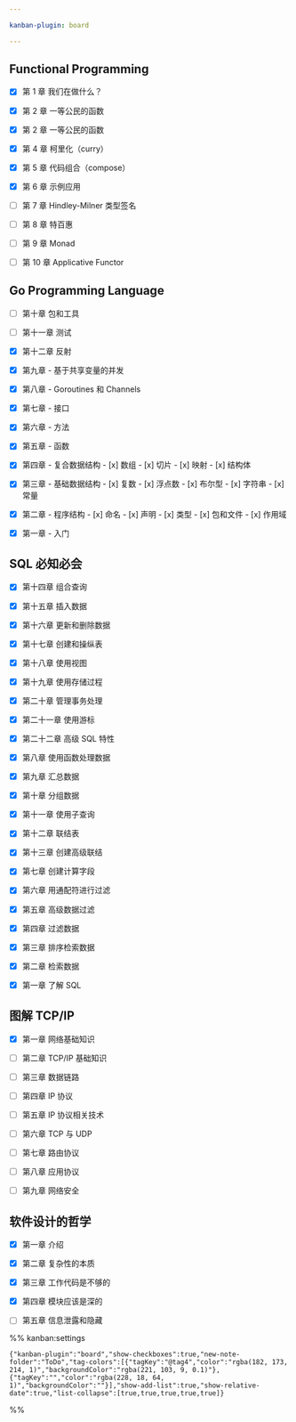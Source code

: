 ```yaml
---

kanban-plugin: board

---
```


## Functional Programming

- [x] 第 1 章 我们在做什么？
- [x] 第 2 章 一等公民的函数
- [x] 第 2 章 一等公民的函数
- [x] 第 4 章 柯里化（curry）
- [x] 第 5 章 代码组合（compose）
- [x] 第 6 章 示例应用
- [ ] 第 7 章 Hindley-Milner 类型签名
- [ ] 第 8 章 特百惠
- [ ] 第 9 章 Monad
- [ ] 第 10 章 Applicative Functor


## Go Programming Language

- [ ] 第十章 包和工具
- [ ] 第十一章 测试
- [x] 第十二章 反射
- [x] 第九章 - 基于共享变量的并发
- [x] 第八章 - Goroutines 和 Channels
- [x] 第七章 - 接口
- [x] 第六章 - 方法
- [x] 第五章 - 函数
- [x] 第四章 - 复合数据结构
	  - [x] 数组
	  - [x] 切片
	  - [x] 映射
	  - [x] 结构体
- [x] 第三章 - 基础数据结构
	  - [x] 复数
	  - [x] 浮点数
	  - [x] 布尔型
	  - [x] 字符串
	  - [x] 常量
- [x] 第二章 - 程序结构
	  - [x] 命名
	  - [x] 声明
	  - [x] 类型
	  - [x] 包和文件
	  - [x] 作用域
- [x] 第一章 - 入门


## SQL 必知必会

- [x] 第十四章 组合查询
- [x] 第十五章 插入数据
- [x] 第十六章 更新和删除数据
- [x] 第十七章 创建和操纵表
- [x] 第十八章 使用视图
- [x] 第十九章 使用存储过程
- [x] 第二十章 管理事务处理
- [x] 第二十一章 使用游标
- [x] 第二十二章 高级 SQL 特性
- [x] 第八章 使用函数处理数据
- [x] 第九章 汇总数据
- [x] 第十章 分组数据
- [x] 第十一章 使用子查询
- [x] 第十二章 联结表
- [x] 第十三章 创建高级联结
- [x] 第七章 创建计算字段
- [x] 第六章 用通配符进行过滤
- [x] 第五章 高级数据过滤
- [x] 第四章 过滤数据
- [x] 第三章 排序检索数据
- [x] 第二章 检索数据
- [x] 第一章 了解 SQL


## 图解 TCP/IP

- [x] 第一章 网络基础知识
- [ ] 第二章 TCP/IP 基础知识
- [ ] 第三章 数据链路
- [ ] 第四章 IP 协议
- [ ] 第五章 IP 协议相关技术
- [ ] 第六章 TCP 与 UDP
- [ ] 第七章 路由协议
- [ ] 第八章 应用协议
- [ ] 第九章 网络安全


## 软件设计的哲学

- [x] 第一章 介绍
- [x] 第二章 复杂性的本质
- [x] 第三章 工作代码是不够的
- [x] 第四章 模块应该是深的
- [ ] 第五章 信息泄露和隐藏




%% kanban:settings
```
{"kanban-plugin":"board","show-checkboxes":true,"new-note-folder":"ToDo","tag-colors":[{"tagKey":"@tag4","color":"rgba(182, 173, 214, 1)","backgroundColor":"rgba(221, 103, 9, 0.1)"},{"tagKey":"","color":"rgba(228, 18, 64, 1)","backgroundColor":""}],"show-add-list":true,"show-relative-date":true,"list-collapse":[true,true,true,true,true]}
```
%%